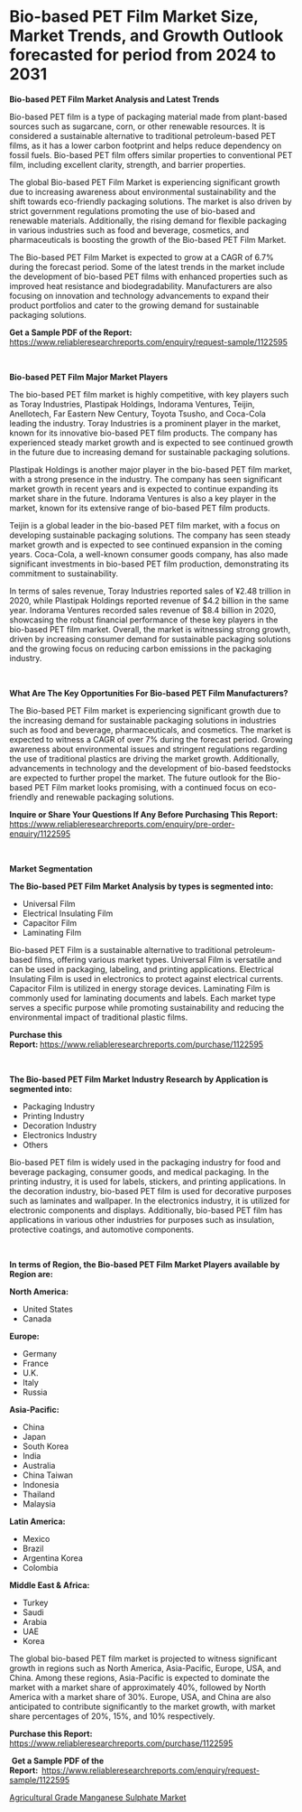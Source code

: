 <p><h1>Bio-based PET Film Market Size, Market Trends, and Growth Outlook forecasted for period from 2024 to 2031</h1></p><p><strong>Bio-based PET Film Market Analysis and Latest Trends</strong></p>
<p><p>Bio-based PET film is a type of packaging material made from plant-based sources such as sugarcane, corn, or other renewable resources. It is considered a sustainable alternative to traditional petroleum-based PET films, as it has a lower carbon footprint and helps reduce dependency on fossil fuels. Bio-based PET film offers similar properties to conventional PET film, including excellent clarity, strength, and barrier properties.</p><p>The global Bio-based PET Film Market is experiencing significant growth due to increasing awareness about environmental sustainability and the shift towards eco-friendly packaging solutions. The market is also driven by strict government regulations promoting the use of bio-based and renewable materials. Additionally, the rising demand for flexible packaging in various industries such as food and beverage, cosmetics, and pharmaceuticals is boosting the growth of the Bio-based PET Film Market.</p><p>The Bio-based PET Film Market is expected to grow at a CAGR of 6.7% during the forecast period. Some of the latest trends in the market include the development of bio-based PET films with enhanced properties such as improved heat resistance and biodegradability. Manufacturers are also focusing on innovation and technology advancements to expand their product portfolios and cater to the growing demand for sustainable packaging solutions.</p></p>
<p><strong>Get a Sample PDF of the Report:&nbsp;</strong> <a href="https://www.reliableresearchreports.com/enquiry/request-sample/1122595">https://www.reliableresearchreports.com/enquiry/request-sample/1122595</a></p>
<p>&nbsp;</p>
<p><strong>Bio-based PET Film Major Market Players</strong></p>
<p><p>The bio-based PET film market is highly competitive, with key players such as Toray Industries, Plastipak Holdings, Indorama Ventures, Teijin, Anellotech, Far Eastern New Century, Toyota Tsusho, and Coca-Cola leading the industry. Toray Industries is a prominent player in the market, known for its innovative bio-based PET film products. The company has experienced steady market growth and is expected to see continued growth in the future due to increasing demand for sustainable packaging solutions.</p><p>Plastipak Holdings is another major player in the bio-based PET film market, with a strong presence in the industry. The company has seen significant market growth in recent years and is expected to continue expanding its market share in the future. Indorama Ventures is also a key player in the market, known for its extensive range of bio-based PET film products.</p><p>Teijin is a global leader in the bio-based PET film market, with a focus on developing sustainable packaging solutions. The company has seen steady market growth and is expected to see continued expansion in the coming years. Coca-Cola, a well-known consumer goods company, has also made significant investments in bio-based PET film production, demonstrating its commitment to sustainability.</p><p>In terms of sales revenue, Toray Industries reported sales of ¥2.48 trillion in 2020, while Plastipak Holdings reported revenue of $4.2 billion in the same year. Indorama Ventures recorded sales revenue of $8.4 billion in 2020, showcasing the robust financial performance of these key players in the bio-based PET film market. Overall, the market is witnessing strong growth, driven by increasing consumer demand for sustainable packaging solutions and the growing focus on reducing carbon emissions in the packaging industry.</p></p>
<p>&nbsp;</p>
<p><strong>What Are The Key Opportunities For Bio-based PET Film Manufacturers?</strong></p>
<p><p>The Bio-based PET Film market is experiencing significant growth due to the increasing demand for sustainable packaging solutions in industries such as food and beverage, pharmaceuticals, and cosmetics. The market is expected to witness a CAGR of over 7% during the forecast period. Growing awareness about environmental issues and stringent regulations regarding the use of traditional plastics are driving the market growth. Additionally, advancements in technology and the development of bio-based feedstocks are expected to further propel the market. The future outlook for the Bio-based PET Film market looks promising, with a continued focus on eco-friendly and renewable packaging solutions.</p></p>
<p><strong>Inquire or Share Your Questions If Any Before Purchasing This Report:</strong> <a href="https://www.reliableresearchreports.com/enquiry/pre-order-enquiry/1122595">https://www.reliableresearchreports.com/enquiry/pre-order-enquiry/1122595</a></p>
<p>&nbsp;</p>
<p><strong>Market Segmentation</strong></p>
<p><strong>The Bio-based PET Film Market Analysis by types is segmented into:</strong></p>
<p><ul><li>Universal Film</li><li>Electrical Insulating Film</li><li>Capacitor Film</li><li>Laminating Film</li></ul></p>
<p><p>Bio-based PET Film is a sustainable alternative to traditional petroleum-based films, offering various market types. Universal Film is versatile and can be used in packaging, labeling, and printing applications. Electrical Insulating Film is used in electronics to protect against electrical currents. Capacitor Film is utilized in energy storage devices. Laminating Film is commonly used for laminating documents and labels. Each market type serves a specific purpose while promoting sustainability and reducing the environmental impact of traditional plastic films.</p></p>
<p><strong>Purchase this Report:&nbsp;</strong><a href="https://www.reliableresearchreports.com/purchase/1122595">https://www.reliableresearchreports.com/purchase/1122595</a></p>
<p>&nbsp;</p>
<p><strong>The Bio-based PET Film Market Industry Research by Application is segmented into:</strong></p>
<p><ul><li>Packaging Industry</li><li>Printing Industry</li><li>Decoration Industry</li><li>Electronics Industry</li><li>Others</li></ul></p>
<p><p>Bio-based PET film is widely used in the packaging industry for food and beverage packaging, consumer goods, and medical packaging. In the printing industry, it is used for labels, stickers, and printing applications. In the decoration industry, bio-based PET film is used for decorative purposes such as laminates and wallpaper. In the electronics industry, it is utilized for electronic components and displays. Additionally, bio-based PET film has applications in various other industries for purposes such as insulation, protective coatings, and automotive components.</p></p>
<p>&nbsp;</p>
<p><strong>In terms of Region, the Bio-based PET Film Market Players available by Region are:</strong></p>
<p>
    <p> <strong> North America: </strong>
        <ul>
            <li>United States</li>
            <li>Canada</li>
        </ul>
        </p> 
    <p> <strong> Europe: </strong>
        <ul>
            <li>Germany</li>
            <li>France</li>
            <li>U.K.</li>
            <li>Italy</li>
            <li>Russia</li>
        </ul>
        </p> 
    <p> <strong> Asia-Pacific: </strong>
        <ul>
            <li>China</li>
            <li>Japan</li>
            <li>South Korea</li>
            <li>India</li>
            <li>Australia</li>
            <li>China Taiwan</li>
            <li>Indonesia</li>
            <li>Thailand</li>
            <li>Malaysia</li>
        </ul>
        </p> 
    <p> <strong> Latin America: </strong>
        <ul>
            <li>Mexico</li>
            <li>Brazil</li>
            <li>Argentina Korea</li>
            <li>Colombia</li>
        </ul>
        </p> 
    <p> <strong> Middle East & Africa: </strong>
        <ul>
            <li>Turkey</li>
            <li>Saudi</li>
            <li>Arabia</li>
            <li>UAE</li>
            <li>Korea</li>
        </ul>
    </p>
    </p>
<p><p>The global bio-based PET film market is projected to witness significant growth in regions such as North America, Asia-Pacific, Europe, USA, and China. Among these regions, Asia-Pacific is expected to dominate the market with a market share of approximately 40%, followed by North America with a market share of 30%. Europe, USA, and China are also anticipated to contribute significantly to the market growth, with market share percentages of 20%, 15%, and 10% respectively.</p></p>
<p><strong>Purchase this Report: </strong><a href="https://www.reliableresearchreports.com/purchase/1122595">https://www.reliableresearchreports.com/purchase/1122595</a></p>
<p>&nbsp;<strong>Get a Sample PDF of the Report:&nbsp;&nbsp;</strong><a href="https://www.reliableresearchreports.com/enquiry/request-sample/1122595">https://www.reliableresearchreports.com/enquiry/request-sample/1122595</a></p>
<p><strong></strong></p>
<p><p><a href="https://github.com/danielneavesallisons03mba/Market-Research-Report-List-1/blob/main/agricultural-grade-manganese-sulphate-market.md">Agricultural Grade Manganese Sulphate Market</a></p></p>